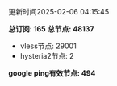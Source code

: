 更新时间2025-02-06 04:15:45

**总订阅: 165**
**总节点: 48137**
- vless节点: 29001
- hysteria2节点: 2

**google ping有效节点: 494**
